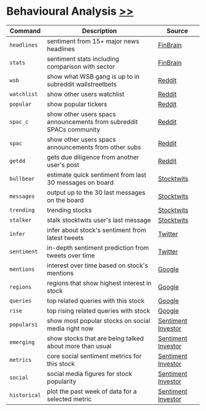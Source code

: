 # Behavioural Analysis [>>](https://gamestonkterminal.github.io/GamestonkTerminal/common/behavioural_analysis/)

Command|Description|Source
----|----|----
`headlines`     |sentiment from 15+ major news headlines |[FinBrain](https://finbrain.tech)
`stats`         |sentiment stats including comparison with sector |[FinBrain](https://finbrain.tech)
`wsb`           |show what WSB gang is up to in subreddit wallstreetbets|[Reddit](https://reddit.com)
`watchlist`     |show other users watchlist|[Reddit](https://reddit.com)
`popular`       |show popular tickers|[Reddit](https://reddit.com)
`spac_c`        |show other users spacs announcements from subreddit SPACs community|[Reddit](https://reddit.com)
`spac`          |show other users spacs announcements from other subs|[Reddit](https://reddit.com)
`getdd`          |gets due diligence from another user's post|[Reddit](https://reddit.com)
`bullbear`      |estimate quick sentiment from last 30 messages on board|[Stocktwits](https://stocktwits.com/)
`messages`      |output up to the 30 last messages on the board|[Stocktwits](https://stocktwits.com/)
`trending`      |trending stocks|[Stocktwits](https://stocktwits.com/)
`stalker`       |stalk stocktwits user's last message|[Stocktwits](https://stocktwits.com/)
`infer`         |infer about stock's sentiment from latest tweets|[Twitter](https://twitter.com/)
`sentiment`     |in-depth sentiment prediction from tweets over time|[Twitter](https://twitter.com/)
`mentions`      |interest over time based on stock's mentions|[Google](https://google.com/)
`regions`       |regions that show highest interest in stock|[Google](https://google.com/)
`queries`       |top related queries with this stock|[Google](https://google.com/)
`rise`          |top rising related queries with stock|[Google](https://google.com/)
`popularsi`     |show most popular stocks on social media right now|[Sentiment Investor](https://sentimentinvestor.com)
`emerging`      |show stocks that are being talked about more than usual|[Sentiment Investor](https://sentimentinvestor.com)
`metrics`       |core social sentiment metrics for this stock|[Sentiment Investor](https://sentimentinvestor.com)
`social`        |social media figures for stock popularity|[Sentiment Investor](https://sentimentinvestor.com)
`historical`    |plot the past week of data for a selected metric|[Sentiment Investor](https://sentimentinvestor.com)
